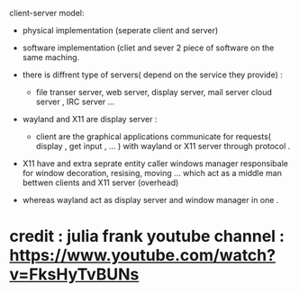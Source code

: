 client-server model:
  - physical implementation (seperate client and server)
  - software implementation (cliet and sever 2 piece of software on the same maching.
  

  - there is diffrent type of servers( depend on the service they provide) :
    - file transer server, web server, display server, mail server
      cloud server , IRC server ... 
      


 - wayland and X11 are display server :
   - client are the graphical applications communicate  for requests( display , get input , ... ) with wayland or X11 server  through protocol .

 - X11 have and extra seprate entity caller windows manager responsibale for window decoration, resising, moving ... which act as a middle man bettwen clients and X11 server (overhead) 

 - whereas wayland act as display server and window manager in one .



 # credit : julia frank youtube channel : https://www.youtube.com/watch?v=FksHyTvBUNs
            

   

